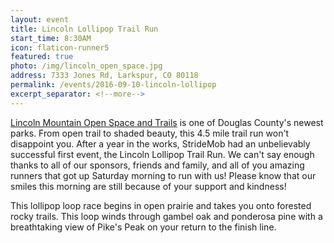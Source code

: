 ```yaml
---
layout: event
title: Lincoln Lollipop Trail Run
start_time: 8:30AM
icon: flaticon-runner5
featured: true
photo: /img/lincoln_open_space.jpg
address: 7333 Jones Rd, Larkspur, CO 80118
permalink: /events/2016-09-10-lincoln-lollipop
excerpt_separator: <!--more-->
---
```


[Lincoln Mountain Open Space and Trails](http://www.douglas.co.us/dcoutdoors/openspace-properties/lincoln-mountain-open-space/) is one of Douglas County's newest parks. From open trail to shaded beauty, this 4.5 mile trail run won't disappoint you. After a year in the works, StrideMob had an unbelievably successful first event, the Lincoln Lollipop Trail Run. We can't say enough thanks to all of our sponsors, friends and family, and all of you amazing runners that got up Saturday morning to run with us! Please know that our smiles this morning are still because of your support and kindness!
<!--more-->

This lollipop loop race begins in open prairie and takes you onto forested rocky trails. This loop winds through gambel oak and ponderosa pine with a breathtaking view of Pike's Peak on your return to the finish line.
